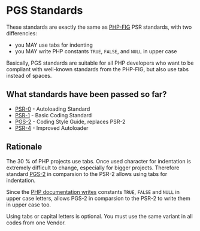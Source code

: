 PGS Standards
=============

These standards are exactly the same as [PHP-FIG] PSR standards, with two differencies:

- you MAY use tabs for indenting
- you MAY write PHP constants `TRUE`, `FALSE`, and `NULL` in upper case

Basically, PGS standards are suitable for all PHP developers who want to be compliant
with well-known standards from the PHP-FIG, but also use tabs instead of spaces.


What standards have been passed so far?
---------------------------------------

- [PSR-0](accepted/PSR-0.md) - Autoloading Standard
- [PSR-1](accepted/PSR-1-basic-coding-standard.md) - Basic Coding Standard
- [PGS-2](accepted/PGS-2-coding-style-guide.md) - Coding Style Guide, replaces PSR-2
- [PSR-4](accepted/PSR-4-autoloader.md) - Improved Autoloader


Rationale
---------

The 30 % of PHP projects use tabs. Once used character for indentation is extremely difficult to change, especially for bigger
projects. Therefore standard [PGS-2](accepted/PGS-2-coding-style-guide.md) in comparsion
to the PSR-2 allows using tabs for indentation.

Since the [PHP documentation writes](http://php.net/manual/en/types.comparisons.php)
constants `TRUE`, `FALSE` and `NULL` in upper case letters, allows PGS-2 in comparsion
to the PSR-2 to write them in upper case too.

Using tabs or capital letters is optional. You must use the same variant in all codes
from one Vendor.

[PHP-FIG]: http://www.php-fig.org
